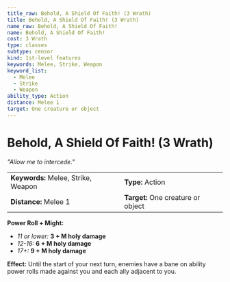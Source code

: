 ```yaml
---
title_raw: Behold, A Shield Of Faith! (3 Wrath)
title: Behold, A Shield Of Faith! (3 Wrath)
name_raw: Behold, A Shield Of Faith!
name: Behold, A Shield Of Faith!
cost: 3 Wrath
type: classes
subtype: censor
kind: 1st-level features
keywords: Melee, Strike, Weapon
keyword_list:
  - Melee
  - Strike
  - Weapon
ability_type: Action
distance: Melee 1
target: One creature or object
---
```


# Behold, A Shield Of Faith! (3 Wrath)

*"Allow me to intercede."*

|                                     |                                    |
| :---------------------------------- | :--------------------------------- |
| **Keywords:** Melee, Strike, Weapon | **Type:** Action                   |
| **Distance:** Melee 1               | **Target:** One creature or object |

**Power Roll + Might:**

- *11 or lower:* **3 + M holy damage**
- *12-16:* **6 + M holy damage**
- *17+:* **9 + M holy damage**

**Effect:** Until the start of your next turn, enemies have a bane on ability power rolls made against you and each ally adjacent to you.
